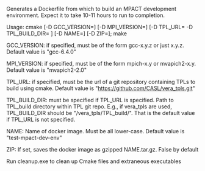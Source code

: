 Generates a Dockerfile from which to build an MPACT development environment. Expect it to take 10-11 hours to run to completion.

Usage: cmake [-D GCC_VERSION=] [-D MPI_VERSION=] [-D TPL_URL= -D TPL_BUILD_DIR= ] [-D NAME=] [-D ZIP=]; make

GCC_VERSION: if specified, must be of the form gcc-x.y.z or just x.y.z. Default value is "gcc-6.4.0"

MPI_VERSION: if specified, must be of the form mpich-x.y or mvapich2-x.y. Default value is "mvapich2-2.0"

TPL_URL: if specified, must be the url of a git repository containing TPLs to build using cmake. Default value is "https://github.com/CASL/vera_tpls.git"

TPL_BUILD_DIR: must be specified if TPL_URL is specified. Path to TPL_build directory within TPL git repo. E.g., if vera_tpls are used, TPL_BUILD_DIR should be "/vera_tpls/TPL_build/". That is the default value if TPL_URL is not specified.

NAME: Name of docker image. Must be all lower-case. Default value is "test-mpact-dev-env"

ZIP: If set, saves the docker image as gzipped NAME.tar.gz. False by default

Run cleanup.exe to clean up Cmake files and extraneous executables
